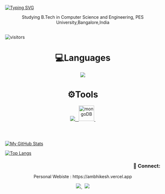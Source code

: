 [![Typing SVG](https://readme-typing-svg.demolab.com?font=JetBrains+Mono&weight=600&duration=2000&pause=500&color=F76C0D&multiline=true&random=true&width=435&lines=Hi+I+am+Ambhikesh)](https://git.io/typing-svg)
 &nbsp;&nbsp; <center><p> Studying B.Tech in Computer Science and Engineering, PES University,Bangalore,India<p></center>
<br/>
![visitors](https://komarev.com/ghpvc/?username=True-Fox&color=orange)
<center><h1>💻Languages</h1></center>
<p align="center">
    <a href="#">
    <img src="https://skillicons.dev/icons?i=c,cpp,python,matlab,html,css,javascript,mysql" />
 </a>
</p>

 <center><h1>⚙️Tools</h1></center>
<p align="center">
 <a href="#">
    <img src="https://skillicons.dev/icons?i=git,visualstudio,replit,neovim,github,bash,postman,docker" /> &nbsp <img height="50" src="https://user-images.githubusercontent.com/25181517/182884177-d48a8579-2cd0-447a-b9a6-ffc7cb02560e.png" alt="mongoDB" title="mongoDB" />&nbsp
 </a>
</p>

<!--center><h1>📚Currently learning</h1></center>
<p align="center">
  <a>
    <img src="https://skillicons.dev/icons?i=redis,sqlite,postgresql" /> 
 </a>
</p-->

<br/>
<br/>

<div align="left">

   [![My GitHub Stats](https://github-readme-stats.vercel.app/api/?username=True-Fox&count_private=true&theme=transparent&show_icons=true)]()     

                                                   
   [![Top Langs](https://github-readme-stats.vercel.app/api/top-langs/?username=True-Fox&size_weight=0.5&count_weight=0.5&layout=donut&theme=transparent)]()
<div/>
 <div align="right">
    <h3>👋 Connect:</h3><center/>
   Personal Webiste : https://ambhikesh.vercel.app
   <p>
    <a href="https://github.com/ShriAmbhikesh">
     <img src="https://skillicons.dev/icons?i=github"> 
    </a> &nbsp;
    <a href="https://www.linkedin.com/in/shriambhikesh-thorali/">
     <img src="https://skillicons.dev/icons?i=linkedin"> 
    </a>
   </p>
</div>
